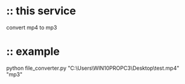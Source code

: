 # :: this service
convert mp4 to mp3


# :: example
python file_converter.py "C:\Users\WIN10PROPC3\Desktop\test.mp4" "mp3"
